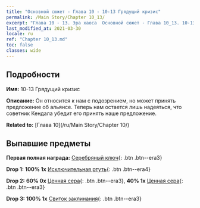 ```yaml
---
title: "Основной сюжет - Глава 10 - 10-13 Грядущий кризис"
permalink: /Main Story/Chapter 10_13/
excerpt: "Глава 10 - 13. Эра хаоса  Основной сюжет - Глава 10_13. 10-13 Грядущий кризис"
last_modified_at: 2021-03-30
locale: ru
ref: "Chapter 10_13.md"
toc: false
classes: wide
---
```


## Подробности

 **Имя:** 10-13 Грядущий кризис

 **Описание:** Он относится к нам с подозрением, но может принять предложение об альянсе. Теперь нам остается лишь надеяться, что советник Кендала убедит его принять наше предложение.

 **Related to:** [Глава 10](/ru/Main Story/Chapter 10/)

## Выпавшие предметы

 **Первая полная награда:** [Серебряный ключ](/ru/Items/con_693/){: .btn .btn--era3}

 **Drop 1:** **100% 1x** [Исключительная ртуть](/ru/Items/mat_35/){: .btn .btn--era4}

 **Drop 2:** **60% 0x** [Ценная сера](/ru/Items/mat_29/){: .btn .btn--era3}, **40% 1x** [Ценная сера](/ru/Items/mat_29/){: .btn .btn--era3}

 **Drop 3:** **100% 1x** [Свиток заклинания](/ru/Items/con_694/){: .btn .btn--era3}

